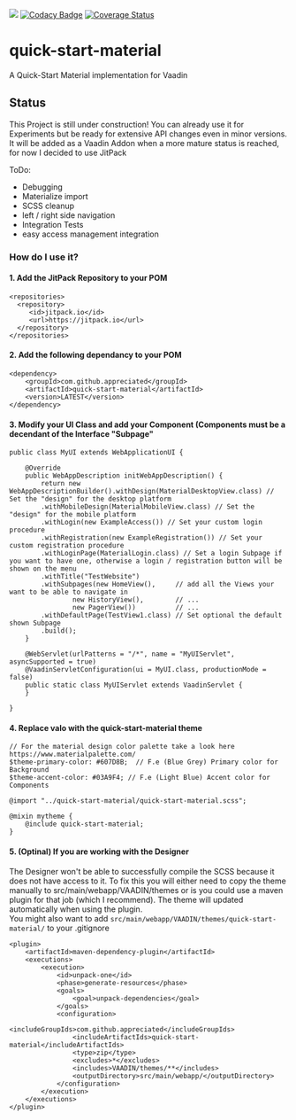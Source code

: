 [![](https://jitpack.io/v/appreciated/quick-start-material.svg)](https://jitpack.io/#appreciated/quick-start-material) 
[![Codacy Badge](https://api.codacy.com/project/badge/Grade/ebd859c2020b430790380477ab0551ef)](https://www.codacy.com/app/appreciated/quick-start-material?utm_source=github.com&amp;utm_medium=referral&amp;utm_content=appreciated/quick-start-material&amp;utm_campaign=Badge_Grade) 
[![Coverage Status](https://coveralls.io/repos/github/appreciated/quick-start-material/badge.svg?branch=master)](https://coveralls.io/github/appreciated/quick-start-material?branch=master)

# quick-start-material 
A Quick-Start Material implementation for Vaadin

## Status
This Project is still under construction! You can already use it for Experiments but be ready for extensive API changes even in minor versions. 
It will be added as a Vaadin Addon when a more mature status is reached, for now I decided to use JitPack

ToDo:
* Debugging 
* Materialize import
* SCSS cleanup
* left / right side navigation
* Integration Tests
* easy access management integration

### How do I use it?

#### 1. Add the JitPack Repository to your POM

    <repositories>
      <repository>
         <id>jitpack.io</id>
         <url>https://jitpack.io</url>
      </repository>
    </repositories>

#### 2. Add the following dependancy to your POM
  
    <dependency>
        <groupId>com.github.appreciated</groupId>
        <artifactId>quick-start-material</artifactId>
        <version>LATEST</version>
    </dependency>
  
#### 3. Modify your UI Class and add your Component (Components must be a decendant of the Interface "Subpage"
    public class MyUI extends WebApplicationUI {

        @Override
        public WebAppDescription initWebAppDescription() {
            return new WebAppDescriptionBuilder().withDesign(MaterialDesktopView.class) // Set the "design" for the desktop platform
            .withMobileDesign(MaterialMobileView.class) // Set the "design" for the mobile platform
            .withLogin(new ExampleAccess()) // Set your custom login procedure
            .withRegistration(new ExampleRegistration()) // Set your custom registration procedure
            .withLoginPage(MaterialLogin.class) // Set a login Subpage if you want to have one, otherwise a login / registration button will be shown on the menu
            .withTitle("TestWebsite")
            .withSubpages(new HomeView(),     // add all the Views your want to be able to navigate in
                    new HistoryView(),        // ...
                    new PagerView())          // ...
            .withDefaultPage(TestView1.class) // Set optional the default shown Subpage
            .build();
        }

        @WebServlet(urlPatterns = "/*", name = "MyUIServlet", asyncSupported = true)
        @VaadinServletConfiguration(ui = MyUI.class, productionMode = false)
        public static class MyUIServlet extends VaadinServlet {
        }

    }

#### 4. Replace valo with the quick-start-material theme 
    // For the material design color palette take a look here https://www.materialpalette.com/
    $theme-primary-color: #607D8B;  // F.e (Blue Grey) Primary color for Background
    $theme-accent-color: #03A9F4; // F.e (Light Blue) Accent color for Components

    @import "../quick-start-material/quick-start-material.scss";

    @mixin mytheme {
        @include quick-start-material;
    }

#### 5. (Optinal) If you are working with the Designer
The Designer won't be able to successfully compile the SCSS because it does not have access to it. To fix this you will either need to copy the theme manually to src/main/webapp/VAADIN/themes or is you could use a maven plugin for that job (which I recommend). The theme will updated automatically when using the plugin.  
You might also want to add `src/main/webapp/VAADIN/themes/quick-start-material/` to your .gitignore

    <plugin>
        <artifactId>maven-dependency-plugin</artifactId>
        <executions>
            <execution>
                <id>unpack-one</id>
                <phase>generate-resources</phase>
                <goals>
                    <goal>unpack-dependencies</goal>
                </goals>
                <configuration>
                    <includeGroupIds>com.github.appreciated</includeGroupIds>
                    <includeArtifactIds>quick-start-material</includeArtifactIds>
                    <type>zip</type>
                    <excludes>*</excludes>
                    <includes>VAADIN/themes/**</includes>
                    <outputDirectory>src/main/webapp/</outputDirectory>
                </configuration>
            </execution>
        </executions>
    </plugin>
